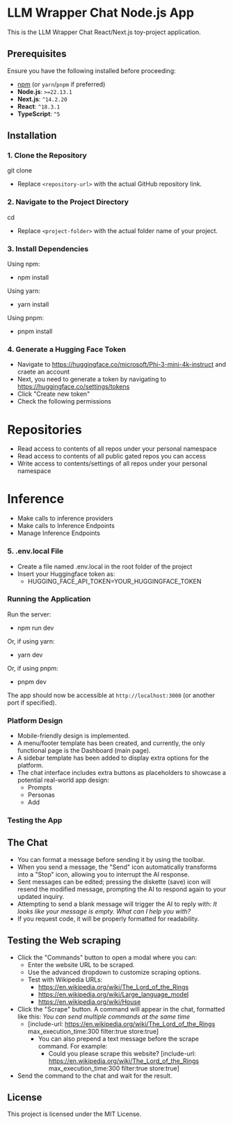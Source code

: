 # LLM Wrapper Chat Node.js App

This is the LLM Wrapper Chat React/Next.js toy-project application.

## Prerequisites

Ensure you have the following installed before proceeding:
- [npm](https://www.npmjs.com/) (or `yarn`/`pnpm` if preferred)
- **Node.js**: `>=22.13.1`
- **Next.js**: `^14.2.20`
- **React**: `^18.3.1`
- **TypeScript**: `^5`

## Installation

### 1. Clone the Repository
git clone <repository-url>
- Replace `<repository-url>` with the actual GitHub repository link.

### 2. Navigate to the Project Directory
cd <project-folder>
- Replace `<project-folder>` with the actual folder name of your project.

### 3. Install Dependencies
Using npm:
- npm install

Using yarn:
- yarn install

Using pnpm:
- pnpm install

### 4. Generate a Hugging Face Token
- Navigate to https://huggingface.co/microsoft/Phi-3-mini-4k-instruct and craete an account
- Next, you need to generate a token by navigating to https://huggingface.co/settings/tokens
- Click "Create new token" 
- Check the following permissions
# Repositories
- Read access to contents of all repos under your personal namespace
- Read access to contents of all public gated repos you can access
- Write access to contents/settings of all repos under your personal namespace
# Inference
- Make calls to inference providers
- Make calls to Inference Endpoints
- Manage Inference Endpoints

### 5. .env.local File
- Create a file named .env.local in the root folder of the project
- Insert your Huggingface token as:
    - HUGGING_FACE_API_TOKEN=YOUR_HUGGINGFACE_TOKEN

### Running the Application
Run the server:
- npm run dev

Or, if using yarn:
- yarn dev

Or, if using pnpm:
- pnpm dev

The app should now be accessible at `http://localhost:3000` (or another port if specified).

### Platform Design
- Mobile-friendly design is implemented.
- A menu/footer template has been created, and currently, the only functional page is the Dashboard (main page).
- A sidebar template has been added to display extra options for the platform.
- The chat interface includes extra buttons as placeholders to showcase a potential real-world app design:
    - Prompts
    - Personas
    - Add

### Testing the App
## The Chat
- You can format a message before sending it by using the toolbar.
- When you send a message, the "Send" icon automatically transforms into a "Stop" icon, allowing you to interrupt the AI response.
- Sent messages can be edited; pressing the diskette (save) icon will resend the modified message, prompting the AI to respond again to your updated inquiry.
- Attempting to send a blank message will trigger the AI to reply with:
    *It looks like your message is empty. What can I help you with?*
- If you request code, it will be properly formatted for readability.

## Testing the Web scraping
- Click the "Commands" button to open a modal where you can:
    - Enter the website URL to be scraped.
    - Use the advanced dropdown to customize scraping options.
    - Test with Wikipedia URLs:
        - https://en.wikipedia.org/wiki/The_Lord_of_the_Rings
        - https://en.wikipedia.org/wiki/Large_language_model
        - https://en.wikipedia.org/wiki/House
- Click the "Scrape" button. A command will appear in the chat, formatted like this:
    *You can send multiple commands at the same time*
    - [include-url: https://en.wikipedia.org/wiki/The_Lord_of_the_Rings max_execution_time:300 filter:true store:true]
        - You can also prepend a text message before the scrape command. For example:
            - Could you please scrape this website? [include-url: https://en.wikipedia.org/wiki/The_Lord_of_the_Rings max_execution_time:300 filter:true store:true]
- Send the command to the chat and wait for the result.

## License
This project is licensed under the MIT License.
